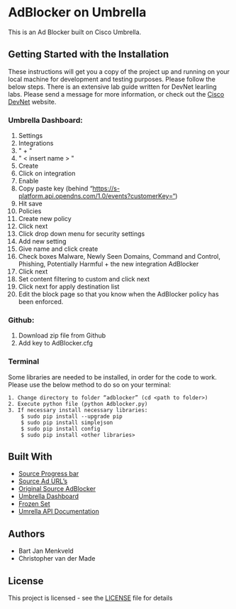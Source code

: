 # AdBlocker on Umbrella

This is an Ad Blocker built on Cisco Umbrella.

## Getting Started with the Installation

These instructions will get you a copy of the project up and running on your local machine for development and testing purposes. Please follow the below steps. There is an extensive lab guide written for DevNet learling labs. Please send a message for more information, or check out the [Cisco DevNet](https://developer.cisco.com) website.

### Umbrella Dashboard:
1. Settings 
2. Integrations 
3. " + " 
4. " < insert name > "
5. Create 
6. Click on integration 
7. Enable 
8. Copy paste key (behind “https://s-platform.api.opendns.com/1.0/events?customerKey=“) 
9. Hit save
10. Policies
11. Create new policy
12. Click next
13. Click drop down menu for security settings
14. Add new setting
15. Give name and click create
16. Check boxes Malware, Newly Seen Domains, Command and Control,  Phishing, Potentially Harmful + the new integration AdBlocker
17. Click next
18. Set content filtering to custom and click next
19. Click next for apply destination list
20. Edit the block page so that you know when the AdBlocker policy has been enforced.

### Github:
1. Download zip file from Github
2. Add key to AdBlocker.cfg

### Terminal

Some libraries are needed to be installed, in order for the code to work. Please use the below method to do so on your terminal:

```
1. Change directory to folder “adblocker” (cd <path to folder>)
2. Execute python file (python Adblocker.py)
3. If necessary install necessary libraries:
	$ sudo pip install --upgrade pip
	$ sudo pip install simplejson
	$ sudo pip install config
	$ sudo pip install <other libraries>
```

## Built With

* [Source Progress bar](https://gist.github.com/kennethreitz/450592)
* [Source Ad URL’s](https://raw.githubusercontent.com/StevenBlack/hosts/master/hosts)
* [Original Source AdBlocker](https://github.com/bartjanm/addblocker)
* [Umbrella Dashboard](https://dashboard.umbrella.com)
* [Frozen Set](https://www.python-course.eu/sets_frozensets.php)
* [Umrella API Documentation](https://docs.umbrella.com/developer/enforcement-api/)

## Authors

* Bart Jan Menkveld 
* Christopher van der Made

## License

This project is licensed - see the [LICENSE](LICENSE) file for details



